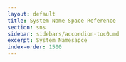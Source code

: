 ```yaml
---
layout: default
title: System Name Space Reference
section: sns
sidebar: sidebars/accordion-toc0.md
excerpt: System Namesapce
index-order: 1500
---
```


